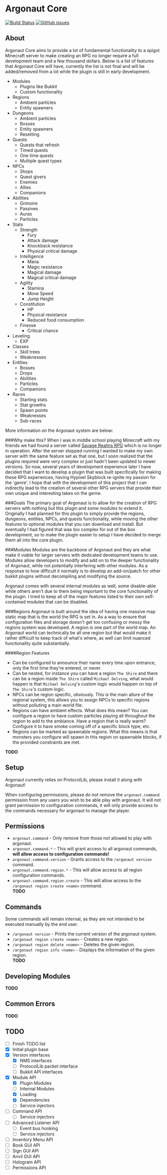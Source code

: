 Argonaut Core
=============
[![Build Status](https://travis-ci.org/project-argonaut/argonaut-core.svg?branch=master)](https://travis-ci.org/project-argonaut/argonaut-core)
[![GitHub issues](https://img.shields.io/github/issues/project-argonaut/argonaut-core)](https://github.com/project-argonaut/argonaut-core/issues/)

About
-----
Argonaut Core aims to provide a lot of fundamental functionality to a spigot Minecraft server to make
creating an RPG no longer require a full development team and a few thousand dollars. Below is a list of
features that Argonaut Core will have, currently the list is not final and will be added/removed from 
a lot while the plugin is still in early development.
- Modules
    - Plugins like Bukkit
    - Custom functionality
- Regions
    - Ambient particles
    - Entity spawners
- Dungeons
    - Ambient particles
    - Bosses
    - Entity spawners
    - Resetting
- Quests
    - Quests that refresh
    - Timed quests
    - One time quests
    - Multiple quest types
- NPCs
    - Shops
    - Quest givers
    - Enemies
    - Allies
    - Companions
- Abilities
    - Grimoire
    - Passives
    - Auras
    - Particles
- Stats
    - Strength
        - Fury
        - Attack damage
        - Knockback resistance
        - Physical critical damage
    - Intelligence
        - Mana
        - Magic resistance
        - Magical damage
        - Magical critical damage
    - Agility
        - Stamina
        - Move Speed
        - Jump Height
    - Constitution
        - HP
        - Physical resistance
        - Reduced food consumption
    - Finesse
        - Critical chance
- Leveling
    - EXP
- Classes
    - Skill trees
    - Weaknesses
- Entities
    - Bosses
    - Drops
    - Abilities
    - Particles
    - Companions
- Races
    - Starting stats
    - Stat growths
    - Spawn points
    - Weaknesses
    - Sub-races

More information on the Argonaut system are below:

###Why make this?
When I was in middle school playing Minecraft with my friends we had found a server called
[Savage Realms RPG](https://savagerealms.fandom.com/wiki/Savage_Realms_Wiki) which is no longer
in operation. After the server stopped running I wanted to make my own server with the same
feature set as that one, but I soon realized that the plugins required were very complex or
just hadn't been updated to newer versions. So now, several years of development experience
later I have decided that I want to develop a plugin that was built specifically for making
these RPG experiences, having Hypixel Skyblock re-ignite my passion for the 'genre'. I hope
that with the development of this project that I can indirectly lead to the creation of several
other RPG servers that provide their own unique and interesting takes on the genre.

###Goals
The primary goal of Argonaut is to allow for the creation of RPG servers with nothing but this plugin
and some modules to extend it. Originally I had planned for this plugin to simply provide the regions,
dungeons, entities, NPCs, and quests functionality, while moving the other features to optional modules
that you can download and install. But eventually I had figured that was too complex for out of the box
development, so to make the plugin easier to setup I have decided to merge them all into the core plugin.

###Modules
Modules are the backbone of Argonaut and they are what make it viable for larger servers with dedicated
development teams to use. Modules allow developers to modify and add on to the deeper functionality of
Argonaut, while not potentially interfering with other modules. As a response to how difficult it normally
is to develop an add-on/patch for other bukkit plugins without decompiling and modifying the source.  
  
Argonaut comes with several internal modules as well, some disable-able while others aren't due to them
being important to the core functionality of the plugin. I tried to keep all of the major features listed
to their own self-contained modules that can be disabled.

###Regions
Argonaut is built around the idea of having one massive map static map that is the world the RPG is set in.
As a way to ensure that configuration files and storage doesn't get too confusing or messy the regions system
was developed. A region is one part of the world map. An Argonaut world can technically be all one region
but that would make it rather difficult to keep track of what's where, as well can limit nuanced functionality
quite substantially.  

####Region Features
- Can be configured to announce their name every time upon entrance, only the first time they're
entered, or never.
- Can be nested, for instance you can have a region `The Shire` and there can be a region inside
`The Shire` called `Michael Delving`, what would happen is that `Michael Delving`'s custom logic
would happen on top of `The Shire`'s custom logic.
- NPCs can be region specific, obviously. This is the main allure of the regional system, this
allows you to assign NPCs to specific regions without polluting a main world file.
- Regions can have ambient effects. What does this mean? You can configure a region to have custom
particles playing all throughout the region to add to the ambiance. Have a region that is really warm?
Configure it to have smoke coming off of a specific block type, etc.
- Regions can be marked as spawnable regions. What this means is that monsters you configure will spawn
in this region on spawnable blocks, if the provided constraints are met.  
  
**TODO**

Setup
-----
Argonaut currently relies on ProtocolLib, please install it along with Argonaut!  
  
When configuring permissions, please do not remove the `argonaut.command` permission from any users
you wish to be able play with argonaut. It will not grant permission to configuration commands, it
will only provide access to the commands necessary for argonaut to manage the player.

Permissions
-----------
- `argonaut.command` - Only remove from those not allowed to play with argonaut.
- `argonaut.command.*` - This will grant access to all argonaut commands, **will allow access to configuration commands!**
- `argonaut.command.version` - Grants access to the `/argonaut version` command.
- `argonaut.command.region.*` - This will allow access to all region configuration commands.
- `argonaut.command.region.create` - This will allow access to the `/argonaut region create <name>` command.  
**TODO**

Commands
--------
Some commands will remain internal, as they are not intended to be executed manually by the end user.
- `/argonaut version` - Prints the current version of the argonaut system.
- `/argonaut region create <name>` - Creates a new region.
- `/argonaut region delete <name>` - Deletes the given region.
- `/argonaut region info <name>` - Displays the information of the given region.  
**TODO**

Developing Modules
------------------
**TODO**

Common Errors
-------------
**TODO**

TODO
----
- [ ] Finish TODO list
- [x] Initial plugin base
- [x] Version interfaces
    - [x] NMS interfaces
    - [ ] ProtocolLib packet interface
    - [ ] Bukkit API interfaces
- [x] Module API
    - [x] Plugin Modules
    - [ ] Internal Modules
    - [x] Loading
    - [x] Dependencies
    - [ ] Service injectors
- [ ] Command API
    - [ ] Service injectors
- [ ] Advanced Listener API
    - [ ] Event bus hooking
    - [ ] Service injectors
- [ ] Inventory Menu API
- [ ] Book GUI API
- [ ] Sign GUI API
- [ ] Anvil GUI API
- [ ] Hologram API
- [ ] Permissions API